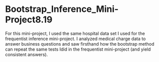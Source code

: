# Bootstrap_Inference_Mini-Project8.19
For this mini-project, I used the same hospital data set I used for the frequentist inference mini-project. I analyzed medical charge data to answer business questions and saw firsthand how the bootstrap method can repeat the same tests Idid in the frequentist mini-project (and yield consistent answers).
